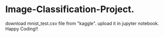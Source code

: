 # Image-Classification-Project.
download mnist_test.csv file from "kaggle".
upload it in jupyter notebook.
Happy Coding!!
